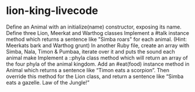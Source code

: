 # lion-king-livecode
Define an Animal with an initialize(name) constructor, exposing its name.
Define three Lion, Meerkat and Warthog classes
Implement a #talk instance method which returns a sentence like "Simba roars" for each animal. (Hint: Meerkats bark and Warthog grunt)
In another Ruby file, create an array with Simba, Nala, Timon & Pumbaa, iterate over it and puts the sound each animal make
Implement a ::phyla class method which will return an array of the four phyla of the animal kingdom.
Add an #eat(food) instance method in Animal which returns a sentence like “Timon eats a scorpion”. Then override this method for the Lion class, and return a sentence like “Simba eats a gazelle. Law of the Jungle!”

